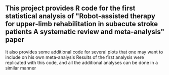## This project provides R code for the first statistical analysis of "Robot-assisted therapy for upper-limb rehabilitation in subacute stroke patients A systematic review and meta-analysis" paper
It also provides some additional code for several plots that one may want to include on his own meta-analysis
Results of the first analysis were replicated with this code, and all the additional analyses can be done in a similar manner
